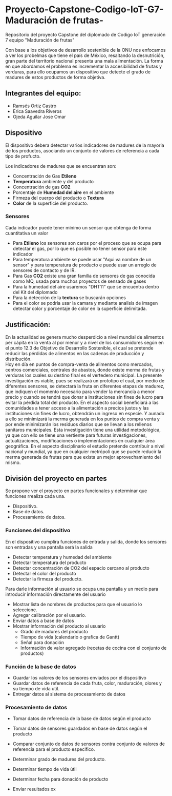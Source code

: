 # Proyecto-Capstone-Codigo-IoT-G7-Maduración de frutas-
Repositorio del proyecto Capstone del diplomado de Codigo IoT generación 7 equipo "Maduración de frutas"

Con base a los objetivos de desarrollo sostenible de la ONU nos enfocamos a ver los probelmas que tiene el país de México, resaltando la desnutrición, gran parte del territorio nacional presenta una mala alimentación.
La forma en que abordamos el problema es incrementar la accesibilidad de frutas y verduras, para ello ocupamos un dispositivo que detecte el grado de madures de estos productos de forma objetiva.



## Integrantes del equipo:
* Ramsés Ortiz Castro
* Erica Saavedra Riveros
* Ojeda Aguilar Jose Omar



## Dispositivo
El dispositivo debera detectar varios indicadores de madures de la mayoria de los productos, asociando un conjunto de valores de referencia a cada tipo de profucto.

Los indicadores de madures que se encuentran son:
* Concentración de Gas **Etileno**
* **Temperatura** ambiente y del producto
* Concentración de gas **CO2**
* Porcentaje de **Humedad del aire** en el ambiente
* Firmeza del cuerpo del producto o **Textura** 
* **Color** de la superficie del producto.




### Sensores
Cada indicador puede tener mínimo un sensor que obtenga de forma cuantitativa un valor
* Para **Etileno** los sensores son caros por el proceso que se ocupa para detectar el gas, por lo que es posible no tener sensor para este indicador
* Para temperatura ambiente se puede usar "Aqui va nombre de un sensor" y para temperatura de producto e puede usar un arreglo de sensores de contacto y de IR.
* Para Gas **CO2** existe una gran familia de sensores de gas conocida como MQ, usada para muchos proyectos de sensado de gases
* Para la humedad del aire usaremos "DHT11" que se encuentra dentro del Kit del diplomado
* Para la detección de la **textura** se buscarán opciones 
* Para el color se podria usar la camara y mediante analisis de imagen detectar color y porcentaje de color en la superficie delimitada.  




## Justificación:
En la actualidad se genera mucho desperdicio a nivel mundial de alimentos per cápita en la venta al por menor y a nivel de los consumidores según en el punto 12.3 de Objetivo de Desarrollo Sostenible, el cual se pretende reducir las pérdidas de alimentos en las cadenas de producción y distribución.    
Hoy en día en puntos de compra-venta de alimentos como mercados, centros comerciales, centrales de abastos, donde existe merma de frutas y verduras los cuales su destino final es el vertedero municipal.
La presente investigación es viable, pues se realizará un prototipo el cual, por medio de diferentes sensores, se detectará la fruta en diferentes etapas de madurez, que indiquen el momento necesario para vender la mercancía a menor precio y cuando se tendrá que donar a instituciones sin fines de lucro para evitar la pérdida total del producto.
En el aspecto social beneficiará a las comunidades a tener acceso a la alimentación a precios justos y las instituciones sin fines de lucro, obtendrán un ingreso en especie. Y aunado a ello se minimizará la merma generada en los puntos de compra venta y por ende minimizarán los residuos diarios que se llevan a los rellenos sanitaros municipales.
Esta investigación tiene una utilidad metodológica, ya que con ello se tiene una vertiente para futuras investigaciones, actualizaciones, modificaciones o implementaciones en cualquier área geográfica.
En el aspecto disciplinario el estudio pretende contribuir a nivel nacional y mundial, ya que en cualquier metrópoli que se puede reducir la merma generada de frutas para que exista un mejor aprovechamiento del mismo.


## División del proyecto en partes
Se propone ver el proyecto en partes funcionales y determinar que funciones rrealiza cada una.
* Dispositivo.
* Base de datos.
* Procesamiento de datos.
### Funciones del dispositivo
En el dispositivo cumplira funciones de entrada y salida, donde los sensores son entradas y una pantalla será la salida
* Detectar temperatura y humedad del ambiente
* Detectar temperatura del producto
* Detectar concentración de CO2 del espacio cercano al producto
* Detectar el color del producto
* Detectar la firmeza del producto.

Para darle información al usuario se ocupa una pantalla y un medio para introducir información directamente del usuario
* Mostrar lista de nombres de productos para que el usuario lo seleccione.
* Agregar calibración por el usuario.
* Enviar datos a base de datos
* Mostrar información del producto al usuario
  * Grado de madures del producto
  * Tiempo de vida (calendario o grafica de Gantt)
  * Señal para donación
  * Información de valor agregado (recetas de cocina con el conjunto de productos)

### Función de la base de datos
* Guardar los valores de los sensores enviados por el dispositivo
* Guardar datos de referencia de cada fruta, color, maduración, olores y su tiempo de vida util.
* Entregar datos al sistema de procesamiento de datos

### Procesamiento de datos
* Tomar datos de referencia de la base de datos según el producto
* Tomar datos de sensores guardados en base de datos según el producto

* Comparar conjunto de datos de sensores contra conjunto de valores de referencia para el producto especifico.
* Determinar grado de madures del producto.
* Determinar tiempo de vida útil 
* Determinar fecha para donación de producto 
* Enviar resultados
xx

